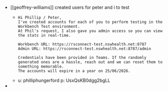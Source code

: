 - [[geoffrey-williams]] created users for peter and i to test
	- ```
	  Hi Phillip / Peter,
	  I've created accounts for each of you to perform testing in the Workbench Test environment.
	  At Phil's request, I also gave you admin access so you can view the stats in real-time.
	   
	  Workbench URL: https://rsconnect-test.nswhealth.net:8787
	  Admin URL: https://rsconnect-test.nswhealth.net:8787/admin
	   
	  Credentials have been provided in Teams. If the randomly generated ones are a hassle, reach out and we can reset them to something memorable.
	  The accounts will expire in a year on 25/06/2026.
	  ```
	- u: philliphungerford
	  p: UsxQsKB0dgg2bgLL
-